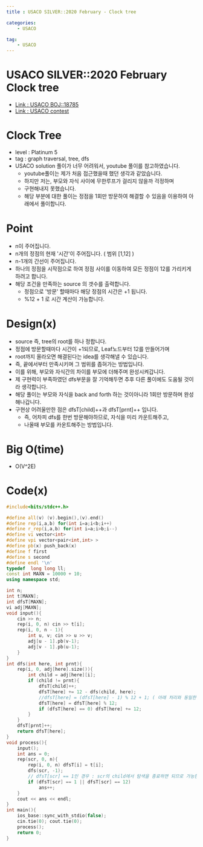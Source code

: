 ```yaml
---
title : USACO SILVER::2020 February - Clock tree

categories:
    - USACO

tag:
    - USACO
---
```

# USACO SILVER::2020 February Clock tree
- [Link : USACO BOJ::18785](https://www.acmicpc.net/problem/18785)
- [Link : USACO contest](http://usaco.org/index.php?page=feb20results)

# Clock Tree

- level : Platinum 5
- tag : graph traversal, tree, dfs
- USACO solution 풀이가 너무 어려워서, youtube 풀이를 참고하였습니다.
  - youtube풀이는 제가 처음 접근했을때 했던 생각과 같았습니다.
  - 하지만 저는, 부모와 자식 사이에 무한루프가 걸리지 않을까 걱정하며
  - 구현해내지 못했습니다.
  - 해당 부분에 대한 풀이는 정점을 1회만 방문하여 해결할 수 있음을 이용하여 아래에서 풀이합니다.

# Point
- n이 주어집니다.
- n개의 정점의 현재 '시간'이 주어집니다. ( 범위 [1,12] )
- n-1개의 간선이 주어집니다.
- 하나의 정점을 시작점으로 하여 정점 사이를 이동하여 모든 정점이 12를 가리키게 하려고 합니다.
- 해당 조건을 만족하는 source 의 갯수를 출력합니다.
  - 정점으로 '방문' 할때마다 해당 정점의 시간은 +1 됩니다.
  - %12 + 1 로 시간 계산이 가능합니다.

# Design(x)
- source 즉, tree의 root를 하나 정합니다.
- 정점에 방문할때마다 시간이 +1되므로, Leaf노드부터 12를 만들어가며
- root까지 올라오면 해결된다는 idea를 생각해낼 수 있습니다.
- 즉, 끝에서부터 만족시키며 그 범위를 좁혀가는 방법입니다.
- 이를 위해, 부모와 자식간의 차이를 부모에 더해주며 완성시켜갑니다.
- 제 구현력이 부족하였던 dfs부문을 잘 기억해두면 추후 다른 풀이에도 도움될 것이라 생각합니다.
- 해당 풀이는 부모와 자식을 back and forth 하는 것이아니라 1회만 방문하며 완성해나갑니다.
- 구현상 어려울만한 점은 dfsT[child]++과 dfsT[prnt]++ 입니다.
  - 즉, 어차피 dfs를 한번 방문해야하므로, 자식을 미리 카운트해주고,
  - 나올때 부모를 카운트해주는 방법입니다.

# Big O(time)
- O(V^2E)

# Code(x)

```cpp
#include<bits/stdc++.h>

#define all(v) (v).begin(),(v).end()
#define rep(i,a,b) for(int i=a;i<b;i++)
#define r_rep(i,a,b) for(int i=a;i>b;i--)
#define vi vector<int>
#define vpi vector<pair<int,int> >
#define pb(x) push_back(x)
#define f first
#define s second
#define endl '\n'
typedef  long long ll;
const int MAXN = 10000 + 10;
using namespace std;

int n;
int t[MAXN];
int dfsT[MAXN];
vi adj[MAXN];
void input(){
    cin >> n;
    rep(i, 0, n) cin >> t[i];
    rep(i, 0, n - 1){
        int u, v; cin >> u >> v;
        adj[u - 1].pb(v-1);
        adj[v - 1].pb(u-1);
    }
}
int dfs(int here, int prnt){
    rep(i, 0, adj[here].size()){
        int child = adj[here][i];
        if (child != prnt){
            dfsT[child]++;
            dfsT[here] += 12 - dfs(child, here);
            //dfsT[here] = (dfsT[here] - 1) % 12 + 1; ( 아래 처리와 동일한 처리:: 0대신 12 사용하려는 목적 )
            dfsT[here] = dfsT[here] % 12;
            if (dfsT[here] == 0) dfsT[here] += 12;
        }
    }
    dfsT[prnt]++;
    return dfsT[here];
}
void process(){
    input();
    int ans = 0;
    rep(scr, 0, n){
        rep(i, 0, n) dfsT[i] = t[i];
        dfs(scr, -1);
        // dfsT[scr] == 1인 경우 : scr의 child에서 탐색을 종료하면 되므로 가능한 경우이다.
        if (dfsT[scr] == 1 || dfsT[scr] == 12)
            ans++;
    }
    cout << ans << endl;
}
int main(){
    ios_base::sync_with_stdio(false);
    cin.tie(0); cout.tie(0);
    process();
    return 0;
}
```
